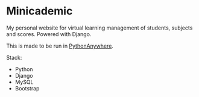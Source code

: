 # Minicademic
My personal website for virtual learning management of students, subjects and scores. Powered with Django.

This is made to be run in [PythonAnywhere](https://www.pythonanywhere.com/).

Stack:
  - Python
  - Django
  - MySQL
  - Bootstrap
